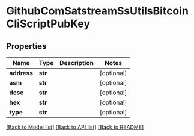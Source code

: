 # GithubComSatstreamSsUtilsBitcoinCliScriptPubKey

## Properties
Name | Type | Description | Notes
------------ | ------------- | ------------- | -------------
**address** | **str** |  | [optional] 
**asm** | **str** |  | [optional] 
**desc** | **str** |  | [optional] 
**hex** | **str** |  | [optional] 
**type** | **str** |  | [optional] 

[[Back to Model list]](../README.md#documentation-for-models) [[Back to API list]](../README.md#documentation-for-api-endpoints) [[Back to README]](../README.md)

